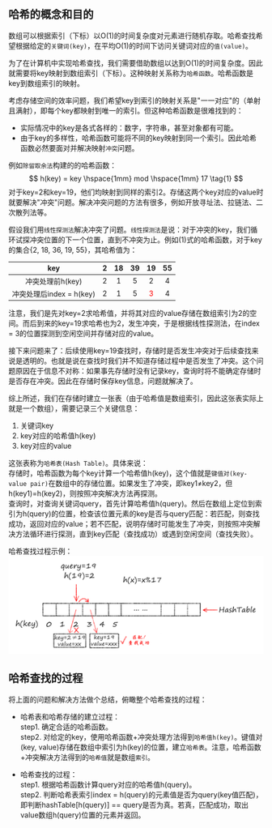 ## 哈希的概念和目的

数组可以根据索引（下标）以O(1)的时间复杂度对元素进行随机存取。哈希查找希望根据给定的`关键词(key)`，在平均O(1)的时间下访问关键词对应的`值(value)`。

为了在计算机中实现哈希查找，我们需要借助数组以达到O(1)的时间复杂度。因此就需要将key映射到数组索引（下标）。这种映射关系称为`哈希函数`。哈希函数是key到数组索引的映射。

考虑存储空间的效率问题，我们希望key到索引的映射关系是"一一对应"的（单射且满射），即每个key都映射到唯一的索引。但这种哈希函数是很难找到的：

+ 实际情况中的key是各式各样的：数字，字符串，甚至对象都有可能。
+ 由于key的多样性，哈希函数可能将不同的key映射到同一个索引。因此哈希函数必然要面对并解决映射`冲突`问题。

例如`除留取余法`构建的的哈希函数：
$$
h(key) = key \hspace{1mm} mod \hspace{1mm} 17 \tag{1}
$$
对于key=2和key=19，他们均映射到同样的索引2。存储这两个key对应的value时就要解决"冲突"问题。解决冲突问题的方法有很多，例如开放寻址法、拉链法、二次散列法等。

假设我们用`线性探测法`解决冲突了问题。`线性探测法`是说：对于冲突的key，我们循环试探冲突位置的下一个位置，直到不冲突为止。例如(1)式的哈希函数，对于key的集合{2, 18, 36, 19, 55}，其哈希值为：

| key | 2 | 18 | 39 | 19 | 55 |
| :-: | :-: | :-: | :-: | :-: | :-: |
| 冲突处理前h(key) | 2 | 1 | 5 | 2 | 4 |
| 冲突处理后index = h(key) | 2 | 1 | 5 | <font color='red'> 3 </font> | 4 |

注意，我们是先对key=2求哈希值，并将其对应的value存储在数组索引为2的空间。而后到来的key=19求哈希也为2，发生冲突，于是根据线性探测法，在index = 3的位置探测到空闲空间并存储对应的value。

接下来问题来了：后续使用key=19查找时，存储时是否发生冲突对于后续查找来说是透明的。也就是说在查找时我们并不知道存储过程中是否发生了冲突。这个问题原因在于信息不对称：如果事先存储时没有记录key，查询时将不能确定存储时是否存在冲突。因此在存储时保存key信息，问题就解决了。

综上所述，我们在存储时建立一张表（由于哈希值是数组索引，因此这张表实际上就是一个数组），需要记录三个关键信息：

1. 关键词key
2. key对应的哈希值h(key)
3. key对应的value

这张表称为`哈希表(Hash Table)`。具体来说：  
存储时，哈希函数为每个key计算一个哈希值h(key)，这个值就是`键值对(key-value pair)`在数组中的存储位置。如果发生了冲突，即key1≠key2，但h(key1)=h(key2)，则按照冲突解决方法再探测。  
查询时，对查询关键词query，首先计算哈希值h(query)。然后在数组上定位到索引为h(query)的位置，检查该位置元素的key是否与query匹配：若匹配，则查找成功，返回对应的value；若不匹配，说明存储时可能发生了冲突，则按照冲突解决方法循环进行探测，直到key匹配（查找成功）或遇到空闲空间（查找失败）。

哈希查找过程示例：
![哈希查找过程](./哈希查找/hashTable.png)

## 哈希查找的过程

将上面的问题和解决方法做个总结，俯瞰整个哈希查找的过程：

+ 哈希表和哈希存储的建立过程：  
step1. 确定合适的哈希函数。  
step2. 对给定的key，使用哈希函数+冲突处理方法得到`哈希值h(key)`。键值对(key, value)存储在数组中索引为h(key)的位置，建立`哈希表`。注意，哈希函数+冲突解决方法得到的`哈希值`就是数组`索引`。

+ 哈希查找的过程：  
step1. 根据哈希函数计算query对应的哈希值h(query)。  
step2. 判断哈希表索引index = h(query)的元素值是否为query(key值匹配)，即判断hashTable[h(query)] == query是否为真。若真，匹配成功，取出value数组h(query)位置的元素并返回。

